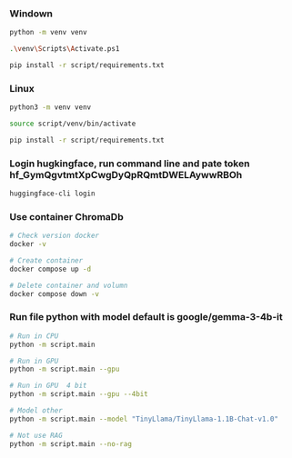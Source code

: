 ### Windown

```bash
python -m venv venv

.\venv\Scripts\Activate.ps1

pip install -r script/requirements.txt
```

### Linux

```bash
python3 -m venv venv

source script/venv/bin/activate

pip install -r script/requirements.txt
```

### Login hugkingface, run command line and pate token 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

```bash
huggingface-cli login

```

### Use container ChromaDb

```bash
# Check version docker
docker -v

# Create container
docker compose up -d

# Delete container and volumn
docker compose down -v
```

### Run file python with model default is google/gemma-3-4b-it

```bash
# Run in CPU
python -m script.main

# Run in GPU
python -m script.main --gpu

# Run in GPU  4 bit
python -m script.main --gpu --4bit

# Model other
python -m script.main --model "TinyLlama/TinyLlama-1.1B-Chat-v1.0"

# Not use RAG
python -m script.main --no-rag
```
